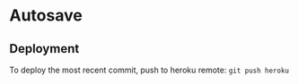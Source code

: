 # Autosave

## Deployment

To deploy the most recent commit, push to heroku remote: `git push heroku`
